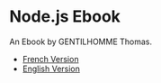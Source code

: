# Node.js Ebook

An Ebook by GENTILHOMME Thomas.

- [French Version](./fr/README.md)
- [English Version](./en/README.md)
